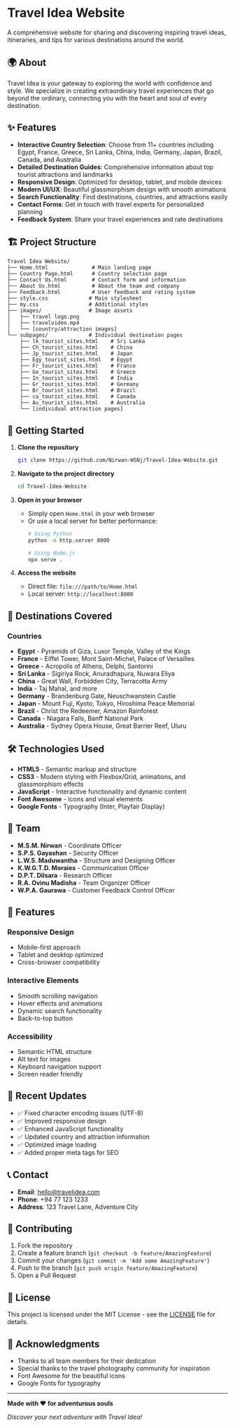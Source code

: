 # Travel Idea Website

A comprehensive website for sharing and discovering inspiring travel ideas, itineraries, and tips for various destinations around the world.

## 🌍 About

Travel Idea is your gateway to exploring the world with confidence and style. We specialize in creating extraordinary travel experiences that go beyond the ordinary, connecting you with the heart and soul of every destination.

## ✨ Features

- **Interactive Country Selection**: Choose from 11+ countries including Egypt, France, Greece, Sri Lanka, China, India, Germany, Japan, Brazil, Canada, and Australia
- **Detailed Destination Guides**: Comprehensive information about top tourist attractions and landmarks
- **Responsive Design**: Optimized for desktop, tablet, and mobile devices
- **Modern UI/UX**: Beautiful glassmorphism design with smooth animations
- **Search Functionality**: Find destinations, countries, and attractions easily
- **Contact Forms**: Get in touch with travel experts for personalized planning
- **Feedback System**: Share your travel experiences and rate destinations

## 🏗️ Project Structure

```
Travel Idea Website/
├── Home.html              # Main landing page
├── Country Page.html      # Country selection page
├── Contact Us.html        # Contact form and information
├── About Us.html          # About the team and company
├── Feedback.html          # User feedback and rating system
├── style.css             # Main stylesheet
├── my.css                # Additional styles
├── images/               # Image assets
│   ├── travel logo.png
│   ├── travelvideo.mp4
│   └── [country/attraction images]
└── subpages/             # Individual destination pages
    ├── lk_tourist_sites.html    # Sri Lanka
    ├── Ch_tourist_sites.html    # China
    ├── Jp_tourist_sites.html    # Japan
    ├── Egy_tourist_sites.html   # Egypt
    ├── Fr_tourist_sites.html    # France
    ├── Ge_tourist_sites.html    # Greece
    ├── In_tourist_sites.html    # India
    ├── Gr_tourist_sites.html    # Germany
    ├── Br_tourist_sites.html    # Brazil
    ├── ca_tourist_sites.html    # Canada
    ├── Au_tourist_sites.html    # Australia
    └── [individual attraction pages]
```

## 🚀 Getting Started

1. **Clone the repository**
   ```bash
   git clone https://github.com/Nirwan-WSNj/Travel-Idea-Website.git
   ```

2. **Navigate to the project directory**
   ```bash
   cd Travel-Idea-Website
   ```

3. **Open in your browser**
   - Simply open `Home.html` in your web browser
   - Or use a local server for better performance:
     ```bash
     # Using Python
     python -m http.server 8000
     
     # Using Node.js
     npx serve .
     ```

4. **Access the website**
   - Direct file: `file:///path/to/Home.html`
   - Local server: `http://localhost:8000`

## 🌟 Destinations Covered

### Countries
- **Egypt** - Pyramids of Giza, Luxor Temple, Valley of the Kings
- **France** - Eiffel Tower, Mont Saint-Michel, Palace of Versailles
- **Greece** - Acropolis of Athens, Delphi, Santorini
- **Sri Lanka** - Sigiriya Rock, Anuradhapura, Nuwara Eliya
- **China** - Great Wall, Forbidden City, Terracotta Army
- **India** - Taj Mahal, and more
- **Germany** - Brandenburg Gate, Neuschwanstein Castle
- **Japan** - Mount Fuji, Kyoto, Tokyo, Hiroshima Peace Memorial
- **Brazil** - Christ the Redeemer, Amazon Rainforest
- **Canada** - Niagara Falls, Banff National Park
- **Australia** - Sydney Opera House, Great Barrier Reef, Uluru

## 🛠️ Technologies Used

- **HTML5** - Semantic markup and structure
- **CSS3** - Modern styling with Flexbox/Grid, animations, and glassmorphism effects
- **JavaScript** - Interactive functionality and dynamic content
- **Font Awesome** - Icons and visual elements
- **Google Fonts** - Typography (Inter, Playfair Display)

## 👥 Team

- **M.S.M. Nirwan** - Coordinate Officer
- **S.P.S. Gayashan** - Security Officer
- **L.W.S. Maduwantha** - Structure and Designing Officer
- **K.W.G.T.D. Moraies** - Communication Officer
- **D.P.T. Dilsara** - Research Officer
- **R.A. Ovinu Madisha** - Team Organizer Officer
- **W.P.A. Gaurawa** - Customer Feedback Control Officer

## 📱 Features

### Responsive Design
- Mobile-first approach
- Tablet and desktop optimized
- Cross-browser compatibility

### Interactive Elements
- Smooth scrolling navigation
- Hover effects and animations
- Dynamic search functionality
- Back-to-top button

### Accessibility
- Semantic HTML structure
- Alt text for images
- Keyboard navigation support
- Screen reader friendly

## 🔧 Recent Updates

- ✅ Fixed character encoding issues (UTF-8)
- ✅ Improved responsive design
- ✅ Enhanced JavaScript functionality
- ✅ Updated country and attraction information
- ✅ Optimized image loading
- ✅ Added proper meta tags for SEO

## 📞 Contact

- **Email**: hello@travelidea.com
- **Phone**: +94 77 123 1233
- **Address**: 123 Travel Lane, Adventure City

## 🤝 Contributing

1. Fork the repository
2. Create a feature branch (`git checkout -b feature/AmazingFeature`)
3. Commit your changes (`git commit -m 'Add some AmazingFeature'`)
4. Push to the branch (`git push origin feature/AmazingFeature`)
5. Open a Pull Request

## 📄 License

This project is licensed under the MIT License - see the [LICENSE](LICENSE) file for details.

## 🙏 Acknowledgments

- Thanks to all team members for their dedication
- Special thanks to the travel photography community for inspiration
- Font Awesome for the beautiful icons
- Google Fonts for typography

---

**Made with ❤️ for adventurous souls**

*Discover your next adventure with Travel Idea!*